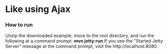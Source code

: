 # Like using Ajax

### How to run

Unzip the downloaded example, move to the root directory, and run the following at a command prompt: **mvn jetty:run**
If you see the "Started Jetty Server" message at the command prompt, visit the http://localhost:8080. 
